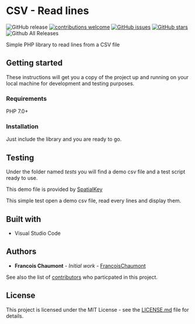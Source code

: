 # CSV - Read lines

![GitHub release](https://img.shields.io/github/release/FrancoisChaumont/csv-read.svg)
[![contributions welcome](https://img.shields.io/badge/contributions-welcome-brightgreen.svg?style=flat)](https://github.com/FrancoisChaumont/csv-read/issues)
[![GitHub issues](https://img.shields.io/github/issues/FrancoisChaumont/csv-read.svg)](https://github.com/FrancoisChaumont/csv-read/issues)
[![GitHub stars](https://img.shields.io/github/stars/FrancoisChaumont/csv-read.svg)](https://github.com/FrancoisChaumont/csv-read/stargazers)
![Github All Releases](https://img.shields.io/github/downloads/FrancoisChaumont/csv-read/total.svg)

Simple PHP library to read lines from a CSV file

## Getting started
These instructions will get you a copy of the project up and running on your local machine for development and testing purposes.

### Requirements
PHP 7.0+

### Installation
Just include the library and you are ready to go.

## Testing
Under the folder named *tests* you will find a demo csv file and a test script ready to use.

This demo file is provided by [SpatialKey](https://support.spatialkey.com/spatialkey-sample-csv-data/)

This simple test open a demo csv file, read every lines and display them.

## Built with
* Visual Studio Code

## Authors
* **Francois Chaumont** - *Initial work* - [FrancoisChaumont](https://github.com/FrancoisChaumont)

See also the list of [contributors](https://github.com/FrancoisChaumont/csv-read/graphs/contributors) who particpated in this project.

## License
This project is licensed under the MIT License - see the [LICENSE.md](LICENSE.md) file for details.

